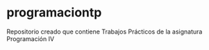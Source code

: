 # programaciontp
Repositorio creado que contiene Trabajos Prácticos de la asignatura Programación IV
